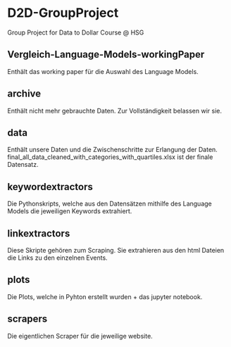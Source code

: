 # D2D-GroupProject
Group Project for Data to Dollar Course @ HSG
## Vergleich-Language-Models-workingPaper<br />
Enthält das working paper für die Auswahl des Language Models.<br />
## archive<br />
Enthält nicht mehr gebrauchte Daten. Zur Vollständigkeit belassen wir sie.<br />
## data<br />
Enthält unsere Daten und die Zwischenschritte zur Erlangung der Daten.<br />
final_all_data_cleaned_with_categories_with_quartiles.xlsx ist der finale Datensatz.<br />
## keywordextractors<br />
Die Pythonskripts, welche aus den Datensätzen mithilfe des Language Models die jeweiligen Keywords extrahiert.<br />
## linkextractors<br />
Diese Skripte gehören zum Scraping. Sie extrahieren aus den html Dateien die Links zu den einzelnen Events.<br />
## plots<br />
Die Plots, welche in Pyhton erstellt wurden + das jupyter notebook.<br />
## scrapers<br />
Die eigentlichen Scraper für die jeweilige website.


